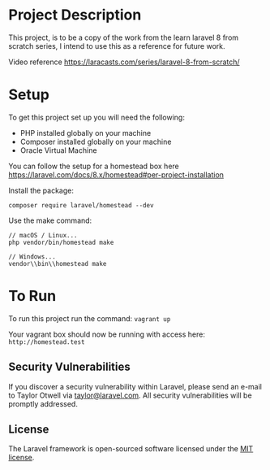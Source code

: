 # Project Description
This project, is to be a copy of the work from the learn laravel 8 from scratch series, I intend to use this as a reference for future work. 

Video reference https://laracasts.com/series/laravel-8-from-scratch/

# Setup 
To get this project set up you will need the following:

- PHP installed globally on your machine
- Composer installed globally on your machine
- Oracle Virtual Machine

You can follow the setup for a homestead box here https://laravel.com/docs/8.x/homestead#per-project-installation 

Install the package:

`composer require laravel/homestead --dev`

Use the make command:

```
// macOS / Linux...
php vendor/bin/homestead make

// Windows...
vendor\\bin\\homestead make
```

# To Run
To run this project run the command: `vagrant up`

Your vagrant box should now be running with access here:
`http://homestead.test`

## Security Vulnerabilities

If you discover a security vulnerability within Laravel, please send an e-mail to Taylor Otwell via [taylor@laravel.com](mailto:taylor@laravel.com). All security vulnerabilities will be promptly addressed.

## License

The Laravel framework is open-sourced software licensed under the [MIT license](https://opensource.org/licenses/MIT).
